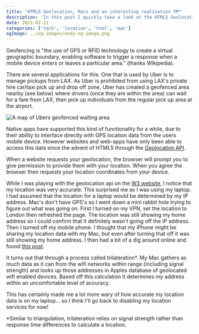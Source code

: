 ```yaml
---
title: "HTML5 Geolocation, Macs and an interesting realisation 🗺"
description: 'In this post I quickly take a look at the HTML5 Geolocation API, and how my MacBook is determining my location.'
date: 2021-02-21
categories: ['tech', 'location', 'html', 'mac']
ogImage: ../og-images/andy-og-image.png
---
```


Geofencing is "the use of GPS or RFID technology to create a virtual geographic boundary, enabling software to trigger a response when a mobile device enters or leaves a particular area." (thanks Wikipedia).

There are several applications for this. One that is used by Uber is to manage pickups from LAX. As Uber is prohibited from using LAX's private hire car/taxi pick up and drop off zone, Uber has created a geofenced area nearby (see below) where drivers (once they are within the area) can wait for a fare from LAX, then pick up individuals from the regular pick up area at the airport. 

![A map of Ubers geofenced waiting area](https://lh3.googleusercontent.com/zhhnT5DVR0xezCZ4J2VEATVO3QNhxyZtdufGtcY_ePf3ty10sDgqS_ZVovglXB3T8iJP3ToO4AyaDpqLR2GZ2U1ZdxEh3v6pcm0dDDYvvPU1MSP5otPhXbDuB04W0aeCXrnqwass)

Native apps have supported this kind of functionality for a while, due to their ability to interface directly with GPS location data from the users mobile device. However websites and web-apps have only been able to access this data since the advent of HTML5 through the [Geolocation API](https://developer.mozilla.org/en-US/docs/Web/API/Geolocation_API).

When a website requests your geolocation, the browser will prompt you to give permission to provide them with your location. When you agree the browser then requests your location coordinates from your device. 

While I was playing with the geolocation api on the [W3 website](https://www.w3schools.com/html/html5_geolocation.asp), I notice that my location was very accurate. This surprised me as I was using my laptop. I had assumed that the location for a laptop would be determined by my IP address. Mac's don't have GPS's so I went down a mini rabbit hole trying to figure out what was going on. First I turned on my VPN, set the location to London then refreshed the page. The location was still showing my home address so I could confirm that it definitely wasn't going off the IP address. Then I turned off my mobile phone. I thought that my iPhone might be sharing my location data with my Mac, but even after turning that off it was still showing my home address. I then had a bit of a dig around online and found [this post](https://apple.stackexchange.com/questions/111032/how-does-my-imac-know-my-location-in-the-maps-app-given-that-i-use-a-vpn-that-h%C2%A0).

It turns out that through a process called trilateration*. My Mac gathers as much data as it can from the wifi networks within range (including signal strength) and looks up those addresses in Apples database of geolocated wifi enabled devices. Based off this calculation it determines my address within an uncomfortable level of accuracy.

This has certainly made me a lot more wary of how accurate my location data is on my laptop... so I think I'll go back to disabling my location services for now!

*Similar to triangulation, trilateration relies on signal strength rather than response time differences to calculate a location.

